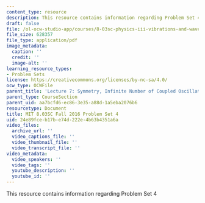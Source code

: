 ```yaml
---
content_type: resource
description: This resource contains information regarding Problem Set 4
draft: false
file: /ol-ocw-studio-app/courses/8-03sc-physics-iii-vibrations-and-waves-fall-2016/24e89fceb17be74d222e4b63b4351a6a_MIT8_03SCF16_ProblemSet4.pdf
file_size: 628357
file_type: application/pdf
image_metadata:
  caption: ''
  credit: ''
  image-alt: ''
learning_resource_types:
- Problem Sets
license: https://creativecommons.org/licenses/by-nc-sa/4.0/
ocw_type: OCWFile
parent_title: 'Lecture 7: Symmetry, Infinite Number of Coupled Oscillators'
parent_type: CourseSection
parent_uid: aa7bcfd6-ec86-3e35-a88d-1a5eba2076b6
resourcetype: Document
title: MIT 8.03SC Fall 2016 Problem Set 4
uid: 24e89fce-b17b-e74d-222e-4b63b4351a6a
video_files:
  archive_url: ''
  video_captions_file: ''
  video_thumbnail_file: ''
  video_transcript_file: ''
video_metadata:
  video_speakers: ''
  video_tags: ''
  youtube_description: ''
  youtube_id: ''
---
```

This resource contains information regarding Problem Set 4